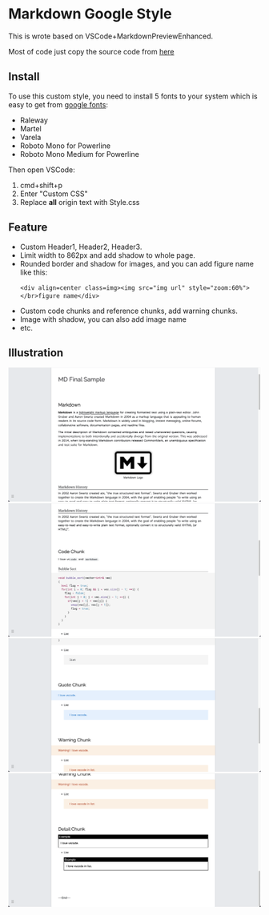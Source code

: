 # Markdown Google Style

This is wrote based on VSCode+MarkdownPreviewEnhanced.

Most of code just copy the source code from [here](https://developers.google.com/protocol-buffers)

## Install

To use this custom style, you need to install 5 fonts to your system which is easy to get from [google fonts](https://fonts.google.com):
- Raleway
- Martel
- Varela
- Roboto Mono for Powerline
- Roboto Mono Medium for Powerline

Then open VSCode:
1. cmd+shift+p
2. Enter "Custom CSS"
3. Replace **all** origin text with Style.css

## Feature
- Custom Header1, Header2, Header3.
- Limit width to 862px and add shadow to whole page.
- Rounded border and shadow for images, and you can add figure name like this:
  ```
  <div align=center class=img><img src="img url" style="zoom:60%"></br>figure name</div>
  ```
- Custom code chunks and reference chunks, add warning chunks.
- Image with shadow, you can also add image name
- etc.

## Illustration
![Pic1](./Pic1.png)
![Pic2](./Pic2.png)
![Pic3](./Pic3.png)
![Pic4](./Pic4.png)
